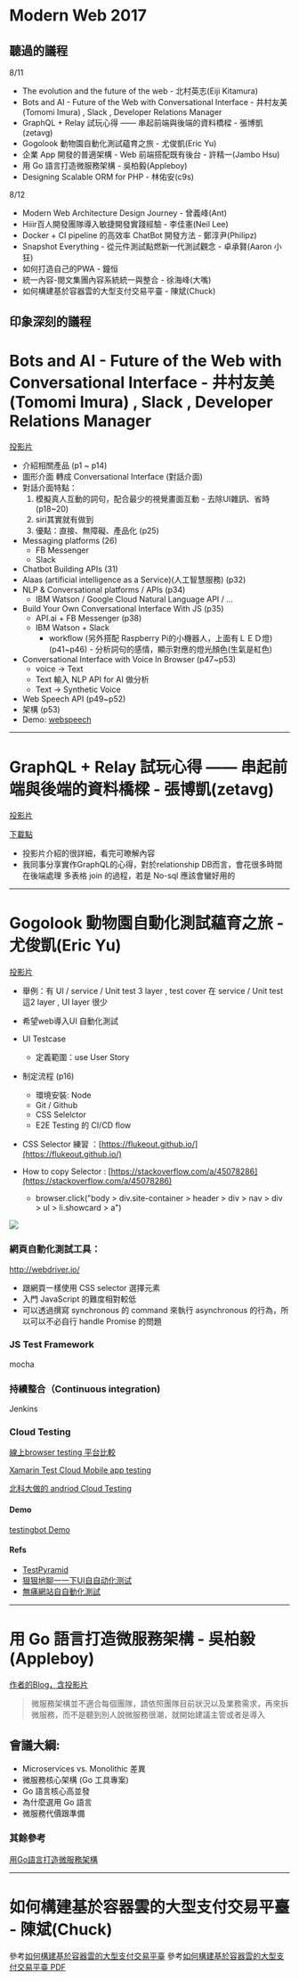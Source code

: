 # Modern Web 2017
## 聽過的議程
8/11

- The evolution and the future of the web - 北村英志(Eiji Kitamura)
- Bots and AI - Future of the Web with Conversational Interface - 井村友美(Tomomi Imura) , Slack , Developer Relations Manager
- GraphQL + Relay 試玩心得 —— 串起前端與後端的資料橋樑 - 張博凱(zetavg)
- Gogolook 動物園自動化測試藴育之旅 - 尤俊凱(Eric Yu)
- 企業 App 開發的普適架構 - Web 前端搭配既有後台 - 許精一(Jambo Hsu)
- 用 Go 語言打造微服務架構 - 吳柏毅(Appleboy)
- Designing Scalable ORM for PHP - 林佑安(c9s)

8/12

- Modern Web Architecture Design Journey - 曾義峰(Ant)
- Hiiir百人開發團隊導入敏捷開發實踐經驗 - 李佳憲(Neil Lee)
- Docker + CI pipeline 的高效率 ChatBot 開發方法 - 鄭淳尹(Philipz)
- Snapshot Everything - 從元件測試點燃新一代測試觀念 - 卓承賢(Aaron 小狂)
- 如何打造自己的PWA - 鐘恒
- 統一內容-閱文集團內容系統統一與整合 - 徐海峰(大嘴)
- 如何構建基於容器雲的大型支付交易平臺 - 陳斌(Chuck)

## 印象深刻的議程

# Bots and AI - Future of the Web with Conversational Interface - 井村友美(Tomomi Imura) , Slack , Developer Relations Manager
[投影片](https://hackmd.io/IYE2DMCYGZwNgLQGMAsBWRKkjQgRqOAiAAwhx6RIAceApg0A)

- 介紹相關產品 (p1 ~ p14)
- 圖形介面 轉成 Conversational Interface (對話介面)
- 對話介面特點：
	1. 模擬真人互動的詞句，配合最少的視覺畫面互動 - 去除UI雜訊、省時 (p18~20) 
	2. siri其實就有做到
	3. 優點：直接、無障礙、產品化 (p25)
- Messaging platforms (26)
	- FB Messenger 
	- Slack
- Chatbot Building APIs (31)
- Alaas (artificial intelligence as a Service)(人工智慧服務) (p32)
- NLP & Conversational platforms / APIs (p34)
	- IBM Watson / Google Cloud Natural Language API / ... 
- Build Your Own Conversational Interface With JS (p35)
	- API.ai + FB Messenger (p38)
	- IBM Watson + Slack
		- workflow (另外搭配 Raspberry Pi的小機器人，上面有ＬＥＤ燈) (p41~p46) - 分析詞句的感情，顯示對應的燈光顏色(生氣是紅色)
- Conversational Interface with Voice In Browser (p47~p53)
	- voice -> Text
	- Text 輸入 NLP API for AI 做分析
	- Text -> Synthetic Voice
- Web Speech API (p49~p52)
- 架構 (p53)
- Demo: [webspeech](https://webspeech.herokuapp.com/)

---

# GraphQL + Relay 試玩心得 —— 串起前端與後端的資料橋樑 - 張博凱(zetavg)
[投影片](https://speakerdeck.com/zetavg/graphql-and-relay-nil-chuan-qi-qian-hou-duan-shi-jie-de-qiao-liang)

[下載點](https://www.dropbox.com/s/354fqr6gnadume4/GraphQL%20&%20Relay%20%EF%BC%8D%20%E4%B8%B2%E8%B5%B7%E5%89%8D%E5%BE%8C%E7%AB%AF%E4%B8%96%E7%95%8C%E7%9A%84%E6%A9%8B%E6%A8%91%20@Modern%20Web%202017.pdf?dl=0)

- 投影片介紹的很詳細，看完可暸解內容
- 我同事分享實作GraphQL的心得，對於relationship DB而言，會花很多時間在後端處理 多表格 join 的過程，若是 No-sql 應該會蠻好用的

---

# Gogolook 動物園自動化測試藴育之旅 - 尤俊凱(Eric Yu)
[投影片](./Modren_Web/Gogolook_動物園⾃動化測試藴育之旅.pdf)

- 舉例：有 UI / service / Unit test 3 layer , test cover 在 service / Unit test 這2 layer , UI layer 很少

- 希望web導入UI 自動化測試
- UI Testcase
	- 定義範圍：use User Story
- 制定流程 (p16)
	- 環境安裝: Node
	- Git / Github
	- CSS Selelctor 
	- E2E Testing 的 CI/CD flow
- CSS Selector 練習 ：[https://flukeout.github.io/](https://flukeout.github.io/)
- How to copy Selector : [https://stackoverflow.com/a/45078286](https://stackoverflow.com/a/45078286)
	- browser.click("body > div.site-container > header > div > nav > div > ul > li.showcard > a")

![](./CI_CD.png)

### 網頁自動化測試工具：
http://webdriver.io/

- 跟網⾴⼀樣使用 CSS selector 選擇元素- 入⾨ JavaScript 的難度相對較低- 可以透過撰寫 synchronous 的 command 來執⾏ asynchronous 的⾏為，所以可以不必⾃行 handle Promise 的問題

### JS Test Framework
mocha

### 持續整合（Continuous integration)
Jenkins

### Cloud Testing 
[線上browser testing 平台比較](https://stackshare.io/stackups/browserstack-vs-sauce-labs-vs-testingbot)

[Xamarin Test Cloud Mobile app testing ](https://www.xamarin.com/test-cloud)

[北科大做的 andriod Cloud Testing ](http://pl.csie.ntut.edu.tw/ctpintro/)

#### Demo
[testingbot Demo](https://www.youtube.com/watch?v=87M2pXEmtnU&feature=youtu.be)

#### Refs
- [TestPyramid](https://martinfowler.com/bliki/TestPyramid.html)- [狠狠地聊⼀一下UI⾃自动化测试](http://www.jianshu.com/p/0fc9fc5f42e9)- [無痛網站⾃自動化測試](http://www.ithome.com.tw/video/108429)

---

# 用 Go 語言打造微服務架構 - 吳柏毅(Appleboy)
[作者的Blog，含投影片](https://blog.wu-boy.com/2017/08/microservice-in-go/)

> 微服務架構並不適合每個團隊，請依照團隊目前狀況以及業務需求，再來拆微服務，而不是聽到別人說微服務很潮，就開始建議主管或者是導入

## 會議大綱:
- Microservices vs. Monolithic 差異
- 微服務核心架構 (Go 工具專案)
- Go 語言核心高並發
- 為什麼選用 Go 語言
- 微服務代價跟準備

### 其餘參考
[用Go語言打造微服務架構](./Modren_Web/用Go語言打造微服務架構.md)

---

# 如何構建基於容器雲的大型支付交易平臺 - 陳斌(Chuck)
參考[如何構建基於容器雲的大型支付交易平臺](./Modren_Web/如何構建基於容器雲的大型支付交易平臺.md)
參考[如何構建基於容器雲的大型支付交易平臺 PDF](./Modren_Web/如何構建基於容器雲的大型支付交易平臺.pdf)












